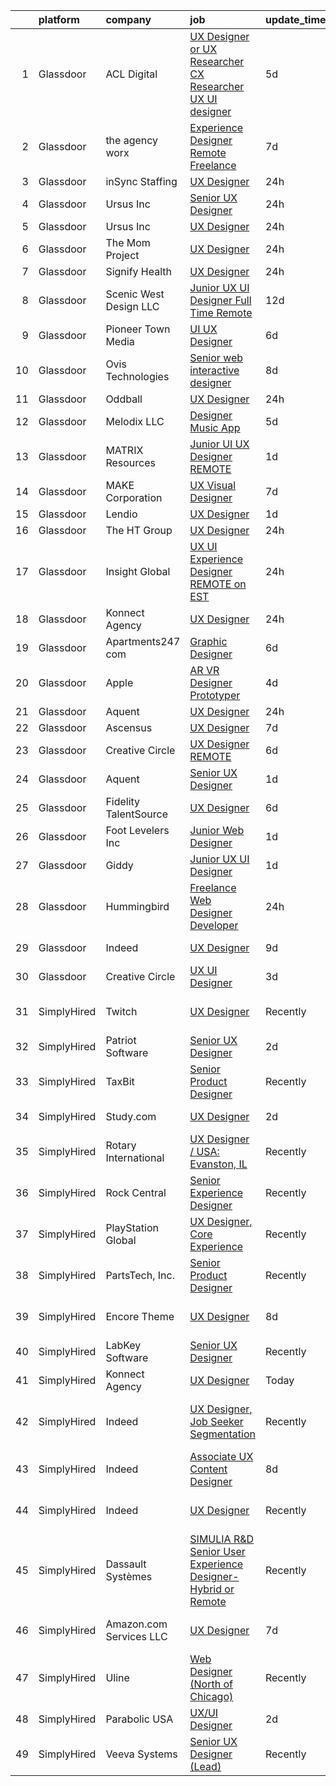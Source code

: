 

|    | platform    | company                 | job                                                                                                                                                                                                                                                                                                                                                                                                                                                                                                                                                                                                                                                                                                                                                                                                                                                                                                                                                                                                                                                                                                                                                                                                                                                                                                                                                                                                | update_time   | location                       |
|---:|:------------|:------------------------|:---------------------------------------------------------------------------------------------------------------------------------------------------------------------------------------------------------------------------------------------------------------------------------------------------------------------------------------------------------------------------------------------------------------------------------------------------------------------------------------------------------------------------------------------------------------------------------------------------------------------------------------------------------------------------------------------------------------------------------------------------------------------------------------------------------------------------------------------------------------------------------------------------------------------------------------------------------------------------------------------------------------------------------------------------------------------------------------------------------------------------------------------------------------------------------------------------------------------------------------------------------------------------------------------------------------------------------------------------------------------------------------------------|:--------------|:-------------------------------|
|  1 | Glassdoor   | ACL Digital             | [UX Designer or UX Researcher  CX Researcher UX UI designer](https://www.glassdoor.com/partner/jobListing.htm?pos=118&ao=1110586&s=58&guid=000001828bade43093cc54c084b6eff7&src=GD_JOB_AD&t=SR&vt=w&ea=1&cs=1_0bc4a507&cb=1660200805866&jobListingId=1008055964232&cpc=2CAED5C921A5F994&jrtk=3-0-1ga5qrp2okcmv801-1ga5qrp36imbe800-9e0fbef71947e3b8--6NYlbfkN0Aba5oU64R_O9Kj8y6RMdSSFXuPwn88DcWu9IRDlipDHjxHIIFB0atBqVJ04z1yB38xXs-3kMAJ3kGDrrQ3wILhiW5eMElVYmPVtoREcSRM-BgJqi9Cmupnsw5mgpqxsJm1zKgpoCveXUXXL057Ap-6NQVYS7ecpqs_H68insEnffPROb-dlEZeKDoRyza-qWKH49POas1Ur3rY52FA4e3xxDEplwJiUOYJq7ncZPIs5gI9cRr0NP9Goy1dl7_lZ1JzzdpjwoCO2VvhfOwsVu7TYW22M3MZAio5-Zs3nIBe3QbzN14yDRTktHkv0b8DKO694NMjc1UCXHFeoRrDMOF-UqGAOxq_rF3W4rynHdY8awdliWw2OBZkqhiQhNp_TXf3l8-OVrhz3HUdUy4Yicb9Nxh7o37j_98DoxrM9QJo2U2hqpcdfjNBDC5fHRNiDCqF6qhvz51DahnYS-zwEnslZEsFGirEow_pdMHKc9TOjqFHrqIAc88hrvvbd6d3sWK3QEwkAsYbfg-JO8LsCey9tNNnEZQwBp6sy2M_x0E2oQgx1Rhrfj78)                                                                                                                                                                                                                                                                                                                                                                                                                                              | 5d            | Remote                         |
|  2 | Glassdoor   | the agency worx         | [Experience Designer  Remote  Freelance ](https://www.glassdoor.com/partner/jobListing.htm?pos=129&ao=1110586&s=58&guid=000001828bade43093cc54c084b6eff7&src=GD_JOB_AD&t=SR&vt=w&ea=1&cs=1_d82f2360&cb=1660200805867&jobListingId=1008051946944&cpc=654405A9B1E0A9F5&jrtk=3-0-1ga5qrp2okcmv801-1ga5qrp36imbe800-1c558a24ca6c05f5--6NYlbfkN0CNOKpjDIEH11s39GTuUki_mvxNbnX5BtDlH5CMrheAnKze_5JrwQ4joDkGUDohP_TzCZ22X-ooPlN6gHibHaRyFYgIPWo06yltPXt978maIdOVxy-zRmUpBC9ULU9Q9reTqK3E0MSV0LPeDPxCtIKPoOkHR5057U7IJlWW9_m2LXiOh3RFKZi_I-Y-YzZpbiNGYbq_yVu5RhypxtbQoLNf1ROn3NIBeMK7POJb-A1EUtlzAaWSA6fQUUmsDC9xvnN1ubiQbszRaqJJndvEdvlyYzgYP4YjMer9Yv1qFTJHdm03E8u3JRXtS_j843LBlA_KgtK3QVzv4F9oK1YyDPPYDqXXAVQX85JD9z_ckFkA7CxR02MozrnGEEbZxXhux07G5itmP4B5aPby-aAOgJHZgFHFjzvPmu82v1u2as46Ibl9Kp3pbPwKvy9t03YhjlqMi-NmjEzpR-mNsviNHQTy0SLlaCO3ibC-Inj01piJoJakf8d_DyXSiISFCD-2mqZJo504FyZBbq0WXBC5P0bP)                                                                                                                                                                                                                                                                                                                                                                                                                                                                                                 | 7d            | Remote                         |
|  3 | Glassdoor   | inSync Staffing         | [UX Designer](https://www.glassdoor.com/partner/jobListing.htm?pos=127&ao=1110586&s=58&guid=000001828bade43093cc54c084b6eff7&src=GD_JOB_AD&t=SR&vt=w&ea=1&cs=1_1f6f9d77&cb=1660200805867&jobListingId=1008065566998&cpc=444700D72F2ECBCE&jrtk=3-0-1ga5qrp2okcmv801-1ga5qrp36imbe800-7f40446c2df300c2--6NYlbfkN0DkPptDrJXidHbiX_cAZqY1TBO6BcohTQUDFYyXRozAXCnWqtX7QyrzcYv9EndguHXgt9MN7Z5NbKG9BplIYkGNgMJ4JRYQwOBgYmsbXB6M-OJD57xPhaFwpeNHA3IcaFlLaQXWbVLvHGeDGoWLE2Mv69MiWDaH6rPqJRBdznRWwPZP0TqKBcckw1Tedz_KR5QoDGlSCWwG6ndNXLwO-HFwIOSCoUibhZXJ8HlpmFcuShmAPuTfuZ5vpuivVsu-HNA-GyY2Ir_NHo5g6EgwI4YJP63ESkXkaVBEcd-PtcIgriDMQfBtaIxr3hGehC7DsC5xLJU1uqfwmJEZjBds_hZ5mjhmTcvXpbkmUs6AM5Mg7zGgn-8uirmanjOx-fro1EsGLknKo9NNjv50l4KuiBSbDe8GhEg6y4mtdBiVNCz5iglDPE22HzvoTgYtU1yzScyU6iAhxnGfGi_3mUsIbkgprniv2F6-zjH11CjllRj_5JvH4z9DT3yJVqT-KbySVp0y-JFy0xGWipXP-8KWkOqy0_GCvqwb3Cg%3D)                                                                                                                                                                                                                                                                                                                                                                                                                                                                                                               | 24h           | Glendale, AZ                   |
|  4 | Glassdoor   | Ursus  Inc              | [Senior UX Designer](https://www.glassdoor.com/partner/jobListing.htm?pos=130&ao=1110586&s=58&guid=000001828bade43093cc54c084b6eff7&src=GD_JOB_AD&t=SR&vt=w&ea=1&cs=1_73fe1056&cb=1660200805867&jobListingId=1008065490439&cpc=AF770993EC679D41&jrtk=3-0-1ga5qrp2okcmv801-1ga5qrp36imbe800-0f4990980a094ee5--6NYlbfkN0CT8vBT9H5mqECx2dfLV_FONLPDKpIRssxVwtj05Tmm4rA5I0VNOPdM1oYsK66ov5raO0uADoL_HwNUxmuWPz6b3xAPWpGh6TXvzOMOshkKmAMxoP5OoLxfrKOE-z9l3SkI6eyd5eG4HaiPwODKjxaVlhnoIjchs_VzcAVLh6h7rFCRAEkT6mbF2oLyMi86T-7XMv7_kIb0BP0IWrvAGyLv4lPixyEKCv7CVRgwzEyJjcUCYgH_6iXNL02jWl5ZoWRDB6Ok7F7qfjCXSD9fAS4COzqt-HZ-06dn-2p4tYfLnZjoQhTE759OiAM-tTnIFqP0Po8j1ZTryQMQ19_F9aG2l-Bako2FVBWcCiYkWArhmcQyQW91Y6UWaq1gPlpiAzQqD4saTfWJd_TY2Bma_79QlFrQw3FkB9GqdNLf3hv7SLfDll74xLqkoKcuJRCvAmC0QXpsAS4dkCJ-xqS_wzaqWp1sCV0x6mE1o4vJgevJDmliB2V5gLVQ050PDFPh9jZ13nefF59bQbaALk77MFF64LHida1olc0OGBmvuLplcApgi0P6kVQn0irCuyqdQ1Bj2oeKUVmj1gpsySSvwsW9dGIh9cR4vVeXvdlgFqZrTnlHK3PESNdeMy7lDsnUjm9OkznlghURhcQigJKwjp0foqBwH0PvWbzL1CQ4fsBSM7jn7SMU5KGNZdKeDKqcZCprWIbtSSQhOTTFsb0pmViPxEfnWuoOGwCM5jIMBQpdeQ7IT3q1NZe8fbs8nehgrAeQq625In0CIjovJBY70hbIBTNr9Jzhcf0z9EFhi6JhrjrYn3nfLVoE-I4ePA0QqiOfhsOdh4ldmBz7pSXZ4ZW-wVzKwv_BkzzELYQ5fAD-PVFbxRZ8a-KkSoOLtU-yV1SVS6vfoZrprbd-Pd43bJUqhBO-WmMF__thjjZ02xpf71Yf8yd6DFg2JK92MaVkOEzMkwAV0A5h-SQ6Ma5sB4uK4y7KeJnXc056p15VL7gwmJxXvXrEVqzPfi0DnQTCY_Y%3D)        | 24h           | Oakland, CA                    |
|  5 | Glassdoor   | Ursus  Inc              | [UX Designer](https://www.glassdoor.com/partner/jobListing.htm?pos=116&ao=1110586&s=58&guid=000001828bade43093cc54c084b6eff7&src=GD_JOB_AD&t=SR&vt=w&ea=1&cs=1_22eec8fe&cb=1660200805865&jobListingId=1008065147788&cpc=723ADC3DFE402989&jrtk=3-0-1ga5qrp2okcmv801-1ga5qrp36imbe800-75e2f332734eee4d--6NYlbfkN0CT8vBT9H5mqECx2dfLV_FONLPDKpIRssxVwtj05Tmm4rA5I0VNOPdM1oYsK66ov5pi1qnYy-TDrfGB3s_pALNNyEWXmjHdD8DW6VCyYEnXwPcjOEPRRwesa-hl9H3o0V4XE3i7I-sOgGAhNngOHzgHq8uF0fd3rYx600RM2aFWd8FbHLUg4Gry9XxTmgIrQK_KIcI5BVg59J7XzYXHxl6byRhRXjK-ZV4yYgf_Hvc0tqFaiI8O_cK4qDjDlivArCnjnqNrhDL1aKk7OO5rbGxPQg6RQXPgIl9VR3QAC7dp1vBGZhfYcCTb1AX79JTvNC2WxVo5VQjOIrI0p5rNoY0Erhs92U2Fyif5lHxyTUwKVB_VLKGaXr0pUug1KYAd36XEjJdncq8PGqLZKZTw-tPHFI8Vj-70DJ2QlrmpiSpD6kG5XPLGoxjnf3LdIsSQE-Ebt-MXlGh7rAMsVbXIJPReJNEhbMKUhkzz47UZrsuaDAa_9TBH33OQ5ZmJfBhqmHcUxZ5-hx2UJTEtd3DKJX7-T1o-_XPmbZCZHdCFWySM4cFWIsie0wOejcF-EXZXPHuxt-07Klkbqov5KtsJBhDXHuIt90d66jsojYq6vqPYhGzls-iFoVuSIFUOM2dG3tokDIpGzBMvp_LPflwP_BN7nrx2gUxH_izpJopiqHNSkXERTwj00CIxIk0FxSONifedt8bCJJo8d2AMmqxvVY3oww9wD1J-vFBVs4ONcvNWmBymUoPCExKLn8Iuzlfy_ARIN2FHjilTIMVKFf3q3Fh4fboVeirzcWuGPSSu7gmztPqsodhPFs1xFw1XRKsuSogvs1H8h7ABiMD76HXf3xRj-qkHYgtnYhGT9So6T4nLsw7t7bUauTIzbMW5ohoVentlFK5AYSUiS8ms7U1mbwnKoobrB17YnMMZ20cV0QHjCBJ21RdqsLbvTxspLCprJJreztDqzoo1nYEso4whJz_tsK7860jHGq-O8oZlmd6vtRfq9zAQIz8ymmPPA0AiMz05rJRZcm7c5Q%3D%3D) | 24h           | Fremont, CA                    |
|  6 | Glassdoor   | The Mom Project         | [UX Designer](https://www.glassdoor.com/partner/jobListing.htm?pos=120&ao=1110586&s=58&guid=000001828bade43093cc54c084b6eff7&src=GD_JOB_AD&t=SR&vt=w&cs=1_f6f32cc6&cb=1660200805866&jobListingId=1008066033947&cpc=7AD1D84939BBEEF3&jrtk=3-0-1ga5qrp2okcmv801-1ga5qrp36imbe800-3414a3e727ea5e7c--6NYlbfkN0BDp_epf89aHDQhKpPegNJQ_ldQpEFZQsM9OcONMGxWx6pU56EKHF58QjVdAUvn2gWIlvxUIluqfvfdJFYL37_q6s0NJU9gFX2FVfF9TILVN2RsFiovdMMTsTZeZoFF37_llBp2GabR0w7DRJUkjSG-yT1mEbxsgK5KNtFMzY48VGZw_2jWVGuER1c-3jvhR0d7wSyrKCqMtUPxC0nIfdyGI5hDtlyWvMH-WfPqxG0glw8pef1VVLsSXUMXlQmOtL72zHU8psYbbjaW3mWpaKILlHIxJdgAqrdLXNhj6yZnyKc8-QPZ3K3D5xS0NRkOASMLwY6R5AJpjOLYX7aVkXP1Txtvtx6TOjuNu0ZtjxhpOtQEl4HcY67uO77ThpBeTbeM981iGDGWo_yVG71k0teHNRAEA6Ej318kci5cPJLa-Q8yUH5JL8_93GsrqJVRh7CykWnP_cQ0is2byvKvcvx3g981clDdSuEhSKq7SF7c8vZaOMKSXYvjeVOc61wByZGo_95KonGEpMH49LAPCeg7bYzK7XIOvW-qzp_9BgMW8Z4PeehTT1E_3uLO8epMuDTkn2OaDUKCJTfzgjatFt4s)                                                                                                                                                                                                                                                                                                                                                                                                                                                                  | 24h           | Glendale, AZ                   |
|  7 | Glassdoor   | Signify Health          | [UX Designer](https://www.glassdoor.com/partner/jobListing.htm?pos=117&ao=1110586&s=58&guid=000001828bade43093cc54c084b6eff7&src=GD_JOB_AD&t=SR&vt=w&ea=1&cs=1_d77954b5&cb=1660200805866&jobListingId=1008065140368&cpc=1CBFC3E34E2A31FF&jrtk=3-0-1ga5qrp2okcmv801-1ga5qrp36imbe800-1f0bf8009a08056c--6NYlbfkN0AL9uZ8U9hQvYAPULmDUa9pJVSpyUuzXZ53klRHj9ct2r3MXzQnXvZFkJlEl-3NwuFTjC3BjgmHiWtNVkJKsQUTx0rh2lrwQxm_UrZdXOyrOHP2WntsUpSn2okKLyYPaodV7XVWqgckQEkMhH9yGrJLJrIhLkDjEtbXeb3dsN-rb23abhDOFTzrN_-u0RJPqpaH6RFkiEpoFIaOAprH1qWUwF6REx4MNTOEtRe0hohgl-GSx-uFGgKM4q2giBPFgZj6SEOqrdWH-Z6aRcUlZe-xCHnKl4je038HNZ8OsCcBO9D3le4xgmcTg_EjRzb1ty7_4YwiavupUDiPmfd5n1jx8-J-IG50CgePQFAjJZUaEXTX_ANRJaboakoikacUaP3Erd0XVXoXN79MVGO6dYgMjpLgK8WYC_33F5idg3Uf-retkAfYGAheJGZbYamSeQy1-P-ENpU01Q%3D%3D)                                                                                                                                                                                                                                                                                                                                                                                                                                                                                                                                                                                                 | 24h           | Dallas, TX                     |
|  8 | Glassdoor   | Scenic West Design  LLC | [Junior UX UI Designer  Full Time  Remote ](https://www.glassdoor.com/partner/jobListing.htm?pos=101&ao=1110586&s=58&guid=000001828bade43093cc54c084b6eff7&src=GD_JOB_AD&t=SR&vt=w&ea=1&cs=1_bff9c355&cb=1660200805863&jobListingId=1008038829494&cpc=9908D8D4413DBB8A&jrtk=3-0-1ga5qrp2okcmv801-1ga5qrp36imbe800-dc813bf411e91ac1--6NYlbfkN0Di20U8kyODQb6-AO2Vji-gz3AZLHnbpBo966FLagvruq3rFILu0QvDCpK9UhdhY_d3JowbU6n4M11Js_LYbmnqLHRnBQlkIY0B_Cmuwl9MtxMY5L1RwWegY5XzXch3d-pZliW03Y6g450BCFkjxvpcFSRt0cU3pNoMNOeHGzZK_laZvnMCqk-rCD8hJIbvwz6iimmjZbAP_h69aFvdDnr5Kp-EzfOhPN0XP4xNrmhL0u4revpjLcmk1fsLCrbEPxIRYoGSeAglPD27r8xieI9q4KuvAUXVGg40kB3J8VjFjqQF78GTPsZyG-OOONvZwhVYUinN_YyceMLh08mxfWIrajI-2eZMb712rNb-nwlkFDn6afs26mytv1xJp02wYr72v8N8anWXcKq2MyG6hiHdULGtmkIwxRDTBz979BUATZNM56LEueJQjvRmlkZZ70Uar9gGezRMz4Kp2o63QzTb)                                                                                                                                                                                                                                                                                                                                                                                                                                                                                                                                                               | 12d           | Remote                         |
|  9 | Glassdoor   | Pioneer Town Media      | [UI UX Designer](https://www.glassdoor.com/partner/jobListing.htm?pos=119&ao=1110586&s=58&guid=000001828bade43093cc54c084b6eff7&src=GD_JOB_AD&t=SR&vt=w&ea=1&cs=1_6f1f4f10&cb=1660200805866&jobListingId=1008053519695&cpc=AC285F3A3ECA6BB0&jrtk=3-0-1ga5qrp2okcmv801-1ga5qrp36imbe800-7631de82af3645a9--6NYlbfkN0CG5R-8GSUHj9iOWrZmUHYQdG78PYNqJz2I3anfFdZgO42GPmU-HaHo28VJBSjhZw68gRlXoHu4cgm8OmjlO4PsgpJ9ALD9pHnpXWT9mqRuP8sE_xZcvUPifgP6t_3ItmEJSqjnY11aEQU-qNFXUlD6uFhwDH15dAgDr154SJiKyjDTI2fcvCIACWrBFcWJl999HlTSOnjbPzH45JWnoBq6FjoaalWCrjcCO2b0R7bQFbADjZXNDrp5ZJgJ8tp98KkCwfCaCvk4gROkksDBfKg9P0GE3r5eeGBhx5mMODwtwQXlR2693Fmy_byy8bYXCGJXCjYE-TuUa0qbyrQhvIMk02lseaG1DQQ2p_2reSHszfXQETOJjvKLeOO7H2_l4aX7U_s27e9XkFE8E8ksm34ckWN_dVyCF-xmJMbOGfz4rTbMSh_jEdBCm2XUOi0d7Kvtj0gUaSWwTR0w0hN0QKdG3ozsKEnLCGMauBf3FqNTAA%3D%3D)                                                                                                                                                                                                                                                                                                                                                                                                                                                                                                                                                              | 6d            | Remote                         |
| 10 | Glassdoor   | Ovis Technologies       | [Senior web interactive designer](https://www.glassdoor.com/partner/jobListing.htm?pos=113&ao=1110586&s=58&guid=000001828bade43093cc54c084b6eff7&src=GD_JOB_AD&t=SR&vt=w&ea=1&cs=1_d6071190&cb=1660200805865&jobListingId=1008047821150&cpc=632C08DE5A4EA969&jrtk=3-0-1ga5qrp2okcmv801-1ga5qrp36imbe800-064934ca5a722668--6NYlbfkN0BAWPzMJeQsgw_Gn9QI1w0m94ENyfl2lnTKoWanLfvJ_CgcRP7isqiwrxH8b_UrLJzGt-iADoBBcw9BAby3eawkwVldU-wIHxKjxn4uHxRSR6l1y0uJtZLQ81gribIcf6aTKcI0UWuyNAuT0YImCpwur-Csr3DJ3RHNzDWwiBFPKa8B07hELOGTCePRjJ_N9Eo1PHOeI44rYumPQnfDwaNFrhQzzHOnGXR-h06IpYnSgAwoyanxUun7iOTMSBxOHbBznnAuuwaWFzD_IN2--h5vhZY0wWD0jh5Le2jh3OBx_ZYweMDBEBIOVzxDEM57yk8iui6nYrDFRY12pgAmuYxMLOvcDdrh6_SK5ZE7IvRr6oHZyZ_cQXBZnOVlDv4R0mPzhfCN-Y53Tq2QSv3M47gCzHHNhPQgrt4qe2v9fOdBJLTQxLPM8Z4ufaJMaFnn7zYFLum2Xq96l2tHY984C0FkTZEwgY9N2UPLw4FEflCUkDRGnIfOw12Zo2Wp7tPv_8wE1dp895QojQ%3D%3D)                                                                                                                                                                                                                                                                                                                                                                                                                                                                                                             | 8d            | Remote                         |
| 11 | Glassdoor   | Oddball                 | [UX Designer](https://www.glassdoor.com/partner/jobListing.htm?pos=104&ao=1110586&s=58&guid=000001828bade43093cc54c084b6eff7&src=GD_JOB_AD&t=SR&vt=w&ea=1&cs=1_51f78e2a&cb=1660200805863&jobListingId=1008065550748&cpc=A0032DE20586B9BD&jrtk=3-0-1ga5qrp2okcmv801-1ga5qrp36imbe800-13a53b514d376306--6NYlbfkN0DziAWqLD5XV9TlwCv7ToMcEMGvo4Y0raIGKY7Wg0KrL3iGx5yGQHVpqcwrH9QCqcIn6oJl25_MGg_osxpx4uNaq9xXD3FGBjmBsJ9oWYNFeW9KjNwwlEIO1ycXpO1bypm5bsoa8-TPq5q4RC-KmjUN-AvNciVI0QPCmdJBQznJb3H82UpKN-dvarcR4msHSuCkhcfm9lsCbIxw_8SDk7kdBfhCE7OtK5Kox-Fvk08vI1BFbJoLZzWWUqrRxJFxVrzDOShItwVOQ_EgmeefbVfb9tgVFPpTVAypQqkjCk1gc_3SKrqPNoYxqy2KulvHQbW6z-ybSQ53uyJAVZtB83y8v74j3Rlj-I_6iFkDaxUHhi--AryObY4PQIEN7i8r0VBymgUimIJFJaiFueYaH0J4fSVlMEupUbIpxsTH0rykzi1KbJ8DPeSJRNk9Q0G7hJcSXrhAF8eTJDW1Za9EVDOh0n7lOMo2XCXC-UST7t0SdBffD20KSRyxwC1rNVeDBPjGaMgp3AgXcg%3D%3D)                                                                                                                                                                                                                                                                                                                                                                                                                                                                                                                                 | 24h           | Remote                         |
| 12 | Glassdoor   | Melodix LLC             | [Designer  Music App](https://www.glassdoor.com/partner/jobListing.htm?pos=109&ao=1110586&s=58&guid=000001828bade43093cc54c084b6eff7&src=GD_JOB_AD&t=SR&vt=w&ea=1&cs=1_8da34cc2&cb=1660200805864&jobListingId=1008055438090&cpc=07D58528F3898F33&jrtk=3-0-1ga5qrp2okcmv801-1ga5qrp36imbe800-ac0a77637fcb9bf8--6NYlbfkN0CdcVd3SDA1nO7RkKTAACmPV4xEt72Vls8LI2dqcgyOeN2acpaCqCtZFHnk2S48trzC_ObnGTOTe5kRGfu12v_De9jUavP08A2WRAog3aMdsjAI6I_R6O1cDNNKEa09O0E-iwX8N1-oYAU5FhKvOy5-7BJpglUoUiSCUUUOXhjsOD6RkIAJnCdLFpw6ltgLpfihmzqo_4rWPaHcPh7ru6XX50130rkHrozssTf3IPHID0L9Z4sbFyiv9M1ahvq1V-vkQ4cQTgxOpFgdDHUezXmt4ss8TrRkBj8X6RIVtqTbxyUOH8xq0xY50AcPthtw-fh4Q3G4euqBTBn1KJ17ldHm-DD-nRdRn2lOgSgwo2w5nBwJHD-5B0Oda6votFyOojwQ8iwAb2vsTLNgzgOZQVJQrovtYYdcBWS_4b0nFBd7WqZ5V-EX4TwmsA3-01cnCeAnrGNxIYU41nsCjjqmihX3_mjx5_YMMTiQUmr8qUzQMMK4Nh4FLXFP)                                                                                                                                                                                                                                                                                                                                                                                                                                                                                                                                                     | 5d            | Remote                         |
| 13 | Glassdoor   | MATRIX Resources        | [Junior UI   UX Designer   REMOTE](https://www.glassdoor.com/partner/jobListing.htm?pos=123&ao=1110586&s=58&guid=000001828bade43093cc54c084b6eff7&src=GD_JOB_AD&t=SR&vt=w&ea=1&cs=1_2a27c9c3&cb=1660200805867&jobListingId=1008063613141&cpc=FD1C1DA32C38CFA7&jrtk=3-0-1ga5qrp2okcmv801-1ga5qrp36imbe800-93ed54646864d401--6NYlbfkN0De5ppvndiyxA0pMSLQzOe_j9Mra0KF_8EhxTxOKXtZIfhM20E97mGJ28x3XA14Fw347YOZu9H1TW3cLCgiKdU9XDBC-yui81Ij8BUAH8nl8ee4EJiqTqxlFfbk3D2KluRYfYu0o-hUQvrSDoDGqUIsSNBqgrVpxZuBg9O-U62m1upbkFW5GvtmDDaZeGGa7H1GGoahcTKRcLBgFGGtoFwO6dOHC7X0-HuB8YXK32Bygok4MOqHaSeHeZXiRkqAKUvBTlcPlNuj1VpLYR4wA0Zz_RU-OIru0oxe57JMEzABHNrvZz-FDPKMSn2OZHibFxAtbwb7VBSWW77QN7vBZLCBVUBkyRYFVEFEghfgQNazs_tpAb-iJOns3-QrjuakQMgB913UCxUuXUPRFJ5UWIY7LoIU2hjkUs4ckO5N9sZPWm9ASI5b14YjEELcSDmosvJYAxETXL7jcsWRab6hZvw_iQAJwjKGXW46pD9sMjwkvZsYFGrXHsG5h9jr8Tda6NxV7RJnXiYmJJOkb1KTb69RjBQuae0SmkSi3h_x1sN0bA%3D%3D)                                                                                                                                                                                                                                                                                                                                                                                                                                                                            | 1d            | Naperville, IL                 |
| 14 | Glassdoor   | MAKE Corporation        | [UX Visual Designer](https://www.glassdoor.com/partner/jobListing.htm?pos=126&ao=1110586&s=58&guid=000001828bade43093cc54c084b6eff7&src=GD_JOB_AD&t=SR&vt=w&ea=1&cs=1_5f42e340&cb=1660200805867&jobListingId=1008050569538&cpc=8795CF9063CD573D&jrtk=3-0-1ga5qrp2okcmv801-1ga5qrp36imbe800-1ab1234a9cf573b0--6NYlbfkN0DBngY5b4yB-TlcVsy-QsRo8iRp5hY8m7P-4u0yD8OPehX8tfe9tVu8yLDxUwV1mcVVr6HQqK-XXkStH_mES8yzFr-Xf6G09LuMOB_7GimOBH5KfRR9xl7ZTuR8idW0MzBb19k_xIbuXGKNqFpo12xLahpHg0En46R8fWmnXemyPYwd4yWJwnwIE5KQ1uhmBqgmszYBMeEbbi7Xc9Z6ATzNXlYhaK-zobxPf93DJ4GvCRhPv9qYYzureV6CtgVS5_Bs3oKLuO46mprfkDupJCdTgIAi8ujfDxT1tz5v88obPw12R2G5dPAFf1rENF8EtP0GWLTpnenA9s2UeqazSGbdVoeW5i_WDVx2tS1WpF6MmsN8Hl2V_vuolfy1zPnJmSH1GnBzOgVTyCnM8D1PHc3wSotjJk_fE2sCk370FkpuKvGAhKuouV_bsBi3aqz2tKHh5uIfIQgeQBszTw_SG5zOyfj9reTe1r-dWYJeivzosiq_oJk_PZKhrgc2m0fbPzI%3D)                                                                                                                                                                                                                                                                                                                                                                                                                                                                                                                                        | 7d            | Remote                         |
| 15 | Glassdoor   | Lendio                  | [UX Designer](https://www.glassdoor.com/partner/jobListing.htm?pos=107&ao=1110586&s=58&guid=000001828bade43093cc54c084b6eff7&src=GD_JOB_AD&t=SR&vt=w&ea=1&cs=1_df37f9c2&cb=1660200805864&jobListingId=1008063542925&cpc=D3E44275D43A938E&jrtk=3-0-1ga5qrp2okcmv801-1ga5qrp36imbe800-a6cf33f0da7aa4ab--6NYlbfkN0DeDTa8A5XXaP3hF5RUeGNUidlMB_lbQpEViSkLjPD18H4tnerHt4majvAAfyJrokhbXvatFXVw-Z_JJ4Q9pLj-hnrVK8uKuSnv5vvZvQV8dgHtf_LwYcQ66ho1cgvat75PWBUsuNN3nGAYgPZI1m-hlPHpuHTMp3a7gX3bplL-O_1icY7v_BGwJEDAFnLsDEjH7XkHK55utigFf1L1aBz3sHRmn1bcak6E8c5sFf8RTdGr5qRUjfBpACpXuMf5FsueJ9DfOuEd5xNY8wQqCM-Qhr1eT8VIFXxz06-DH2Ioo3BKSnR098OVlop3a0shU7XkoxGHP_d99lJYR0wvm2INY20JC2ZPL08wdN9aPL7zs_pGigEAAtVDCbhAXezgmKcusjCPfkF7nnoJ-2iKrBOcBHepc_1HYBu2k2QeIXFGQTyepmDkwRs2xOjDDJZBl5909h6CLJlHXslWutiZe5bUbGZTe19o0TYvYWZ4R_GqjwKoNRsRPQKPJ64p73KLwSnntwk7yr-sgmyG-lLmXxgbRq8pmrUPwpLyg_MUmkaXxX5glFNWj_Hbm5keexNdHW59loCgy8CTxLUvU12_T--mvmB8K5XUO3yExn3IE1NMQQ%3D%3D)                                                                                                                                                                                                                                                                                                                                                                                                                                 | 1d            | Lehi, UT                       |
| 16 | Glassdoor   | The HT Group            | [UX Designer](https://www.glassdoor.com/partner/jobListing.htm?pos=110&ao=1110586&s=58&guid=000001828bade43093cc54c084b6eff7&src=GD_JOB_AD&t=SR&vt=w&ea=1&cs=1_a2e8b907&cb=1660200805864&jobListingId=1008065545605&cpc=EA19F5B90D514204&jrtk=3-0-1ga5qrp2okcmv801-1ga5qrp36imbe800-e0e2ac731c942bfa--6NYlbfkN0Bra0s3zilufhc4AteKADJ__EYx4e15zFOxHvpj1gP3yFT6O1VqDoAXxp_WIm083I4NCDubwLVjz-PsFo_LlJ0xIbQdX2u_EnBniuwWlTek_si4RELPEXjfpb9meJbR3HCr1ZIEzHV7CKaQTq_m8VqIINZf1PlAROQH3cA_aOnVivtg_DjOVHSRIImCvls_t2v16F7Lui4_c3MbbTHhyi8ZuUK_jfXU9bfc3rzkIJvfOh8eLv0HZ2OkPN_cRmMqZWpjj9uequ54W2mjSdNckl1bpBHEOH9CyztdWblFWBaSp3Ikq2nnm9GogoTQFLNQYjV00VcVKgcsX6P2vRGDePCnT7Zicij501zRVl7guppY0-37FG_9NL1pUZNrEKqDn-5tnSGgO5vjhpu4-N3uOsQU22OKpXNNqUPeIejMdOYa7euRDDZqxhoaZPscNFY8jH9MCXh4E_Vq3fHEmb2lN79UplWpQrGxd17dBA6HwbCVuRb5MYgva-P9AWj69cvO6y9aK33v8ncE2tOQQr8Oky-V)                                                                                                                                                                                                                                                                                                                                                                                                                                                                                                                             | 24h           | Austin, TX                     |
| 17 | Glassdoor   | Insight Global          | [UX UI Experience Designer  REMOTE on EST ](https://www.glassdoor.com/partner/jobListing.htm?pos=128&ao=1110586&s=58&guid=000001828bade43093cc54c084b6eff7&src=GD_JOB_AD&t=SR&vt=w&cs=1_42b53510&cb=1660200805867&jobListingId=1008065293709&cpc=B101C867B3EF2D75&jrtk=3-0-1ga5qrp2okcmv801-1ga5qrp36imbe800-2fe3266400212592--6NYlbfkN0BKkHZu3wF05EeDimN_p6sYpKCMArvwa95YdH7UpkaBCqc7l59ErwqcMGPwa_bsWfL952VGuxFN0-DExuTy5y46hGVM1cz6Fl4CBWX0sbgdlNt6owGE2Vr2KVBHW6oNImqAKTL9O9PoGkMCy0U7ZFO1tTIXRThlYZ74Loq6hZXDL0Xgyb4n4vLgYJffeWCKIu9QyNxVqJSfoAbwqkgkYcpbUO24pD_0t7Dxpmu-OZOiljA8_FmzVl9HKlwcmyqibjc2NaUSjZeQ7bbx7ewL7f4MEC89V1sO4h1BA2n77rc3FY0pvIuINTnANVK1lpGc49OQGUWjVYhbiFMa1M4MJXTAWTMWJ4Slj4KDWaLGtE_IFtNyoSsIUle_8Rnzk5bO4Kxmbr8GLaCNSsm86Gspi54jyD6DV9T7XXYPy3F_vtzuxMKFYd0FQ1BjKBWNFlpultDxB3pMdMIsyv7ht7P4uZGxWijx_yJdJA6I45PswimwqUkDYP_7CYZ2)                                                                                                                                                                                                                                                                                                                                                                                                                                                                                                                                    | 24h           | Woonsocket, RI                 |
| 18 | Glassdoor   | Konnect Agency          | [UX Designer](https://www.glassdoor.com/partner/jobListing.htm?pos=102&ao=1110586&s=58&guid=000001828bade43093cc54c084b6eff7&src=GD_JOB_AD&t=SR&vt=w&ea=1&cs=1_f1099179&cb=1660200805863&jobListingId=1008064930082&cpc=280AB1FAEDD8D536&jrtk=3-0-1ga5qrp2okcmv801-1ga5qrp36imbe800-dc02b4f70544bdc2--6NYlbfkN0A-7AasZqH9Qn1Anb5-SGr1cEoKuvdHr_Nh2LwbaEhTGDPwrk31wGzsRusojOHg9Xx7Dh2ZCr8VFGXvIHx5-2sqcFB44Ik97kPjnXtKWEpUpISqjB2sbArCsAsID1ta0fnFl44hx67TjN5R8bTK05EN0qPl108XJpMmlJteIS_zm6elyNbTp4x9v-WeEONkQ2FRBgTUqbiKlq57beLZK4Jk0gkirnor8rwse2xCp3zqinvR7TyXn7FeA4KezliPKSjpMR1Xj4wdZG-zhSqy3VPBU2PT5qXRlJFbqP0PkAMIJmllsehL1Qjr5vczkJGILlpEyYFeYQXK4FUjHPWTpDTB_oG-ZKPWWW4b9FD1um-yBTLj4KMAXaUczzbdJLxno4XSh5vHk4WLlz1UZP7eNNs8NUoRu2k3e3ScNx2Y0V6q1xGhP_7szB_Ysw_2LInPIwocwkaamN-jyTLFscAUdxYqE6cit9WyYVbb-VakF7q_UhlMFtnSGQcgvEfLDsJ3X1g%3D)                                                                                                                                                                                                                                                                                                                                                                                                                                                                                                                                               | 24h           | Remote                         |
| 19 | Glassdoor   | Apartments247 com       | [Graphic Designer](https://www.glassdoor.com/partner/jobListing.htm?pos=111&ao=1110586&s=58&guid=000001828bade43093cc54c084b6eff7&src=GD_JOB_AD&t=SR&vt=w&ea=1&cs=1_9f33e666&cb=1660200805865&jobListingId=1008053486519&cpc=8795CF9063CD573D&jrtk=3-0-1ga5qrp2okcmv801-1ga5qrp36imbe800-7d10dd212d599999--6NYlbfkN0BeU7M9rYYo5PFtt98R-yOjlaFf3JV1uEYuIqbSF65ghhgGtDKCQ0JcHZcB25Vd2Gw-KzMTq9hL_wRsCNG_bJTef67xLgBMEa96thSXXJ-mGiPSQHiuZfWK28H1JDWmwOSrQuHZGhpHeuAFLKWsy8bHDPnyBIexSHVDcM3NFJaIqCpaOlbrCeohgTklXG2x8LlPI8Wa6Tqy80XJKF9zycE9DaVakz6NB1nHFo_AM9jOJMEmuh7fCO0kB__n15oPcxY9qLxrPSEEDkwp9H5JeAsmbBQXOjeNa39JBm1Y7FRqTFXI-mLRf-syovD803Y2QaVCtUXt7hwRHKqpFmygbjF0vOAOfZNm_h8uml7ycZ844_bBYwG7wQMlrtw7mLwr8AklEMdZ-lKwB87h3Vygb620F-ROApAySYWNImX_GCI2OsyyiygO07KGnUt2TNHjAO1wUmGg8jZqkdEjCAbs9kBxkWRniDPk3bDm3ZQ32onhi-s5ehhOdLeV)                                                                                                                                                                                                                                                                                                                                                                                                                                                                                                                                                        | 6d            | Remote                         |
| 20 | Glassdoor   | Apple                   | [AR VR Designer Prototyper](https://www.glassdoor.com/partner/jobListing.htm?pos=115&ao=1110586&s=58&guid=000001828bade43093cc54c084b6eff7&src=GD_JOB_AD&t=SR&vt=w&cs=1_dd09dcba&cb=1660200805865&jobListingId=1008057519372&cpc=AC285F3A3ECA6BB0&jrtk=3-0-1ga5qrp2okcmv801-1ga5qrp36imbe800-daf9c55477c2face--6NYlbfkN0BvKrLyj5gPmtZO9T8euul8TCxuuKNOtzRJOomxnwSEodTz2Bc-sPZlbtkML8D-m4p-fGBsJN3QrL_wCfk0ubO0cIv_0XNyb-A-UmJqGYzlr3iX2QGSkzRpUdMf4eucyjXfrmSNWEIZC5rK-ZZ0pT84vHJWMo7NQCZ1q1hY3qkeZy7CC3LVjOnuIq9qayUTb25QsTA7lO69ISoxiVJc_XGMFglr-Sv3YpCd6_0YLUQAwijdJKZ8Zwdefno0TQVeXVjg7IeBthY7Hyil5hoUgeVCrC9jOdoDx5VNsaAOmmjP9J2ujRiWZeUcZK0XO7-uaaL9BbjNboeInZjtwp5iUKqoUu_57yN99_zTz6_HtsizuE3PNpEO02hymYGjEUT0y70ZUxiGIAltUluiuImnI2oWvdcUyZpSsyL3Y4Oms1XNhQiu7P0C1i-B9PXnR7e5sJEXJwJJkE3Z3u2Gg-sNqOGU-8C4730bcht8fv3CLx-7mEZtDTI_tkQ_oeBVz4nHMu9S-x015_XOH9w05ac3PNivEoIvsQiMoT561ob9h-xU2AoLecIye0SUHyfnP3aImduWY-a_GnSitK2kHGDSRyB8CdlO5o4a025Fgw3w5C6L_EXjgFeClmzpP_XPDKOYwwDUdjL2_hZE446vqUz1NdAk-KsO4dbvMHeXRvOxEIda_ZCZpcndoodxx8Qful-OCgc6SWfC0cQslpsfeTHCSpr6aCKQfnffyYeyumo9IUKuQb4dPLb8afdDU-zYOTpESxAkAIS1kryr7-2LJ1yu1_Tp6BoOuA3LD8Y84-HauqvG6lLe65FXbA5MLRAHSF8OjbOCfzE_sJdOvSrVCiMtGd7dg2gIdCAZ0W-Haavk7974X3Iokoc3UhlEXFVD7UVewjrnRH6lBVnlgLBYAvtXXLP2WVeOUjFwqdS2pVS9B8cxe41QMIJhnCaE7Sm5bvxrMJM4LGpYjRtN0Q%3D%3D)                                                        | 4d            | Boulder, CO                    |
| 21 | Glassdoor   | Aquent                  | [UX Designer](https://www.glassdoor.com/partner/jobListing.htm?pos=122&ao=1110586&s=58&guid=000001828bade43093cc54c084b6eff7&src=GD_JOB_AD&t=SR&vt=w&cs=1_3ad37a83&cb=1660200805866&jobListingId=1008065863313&cpc=C4A69CCDBB3B9599&jrtk=3-0-1ga5qrp2okcmv801-1ga5qrp36imbe800-39f3a687ecc1586a--6NYlbfkN0DMrcEu7yrtATojKJA7cEzGQ3FdRGWLh0CZQInL4ECGI9gD0Wolx9R2EDT7B77c2cSXaTIynn54IOnyNNwGH3VZpsmxWqLx7XUtsgo-6uY4LdY0vULJ5YHtYRyWR45doOnmL13y_kN7k6lFr2Wdd2Sn6UX8KKzZpklR2SHIGq8Z6G3_bhI_NpDreZ1IvQOLWGqoxvfdK8rDdQ5I2uOJpH1BQj3pZ7TzgrZ_l6RrmuA4LdhzuDfZClXdfZlXWz1bN54rrPbgIEUPmfG4bgESPWO7gL4MB0UTJee_7jeGt4kJpBoVmxXmKFQxPTQKjBrupjQzLEcuYZUEnAMEbWeyr29wG6s40JXkis_Z4ZcYG8_I0OSOKEZB4ZSdmoDxKMGVc5_nlOWkrJQex2XMlECRgKAsv_5NG4hYsUFV0lDn8NucYyM99I_BNgomWy8GCZexdLop8d_Gd210djmZ-jgjF6sQV6sKeV2vF7k%3D)                                                                                                                                                                                                                                                                                                                                                                                                                                                                                                                                                                                    | 24h           | Remote                         |
| 22 | Glassdoor   | Ascensus                | [UX Designer](https://www.glassdoor.com/partner/jobListing.htm?pos=114&ao=1110586&s=58&guid=000001828bade43093cc54c084b6eff7&src=GD_JOB_AD&t=SR&vt=w&cs=1_0e62219a&cb=1660200805865&jobListingId=1008051532201&cpc=AC285F3A3ECA6BB0&jrtk=3-0-1ga5qrp2okcmv801-1ga5qrp36imbe800-954f1f35b2ea449a--6NYlbfkN0D5MgSvnQUG0V3x862LP---yg2cpBEMR-sxr5Of7E7lZaGPSMxcjrUM_REq8Ox-J9LgWnQ9JVJKHN2LYkIBWMmne2iPa9XA1N22XjZ13O7tXUlDG5bji4h1HXr7Rcs_1MEEwZnYC_eltuh0kVXbLPvCCoztsmt5jRZQqRr-bX8aAKhQljd3XEEYbZ68Uk3LDGZVW05AnJqVZwaZ4ot4i3Vo5OtcJkjQBKUZEivp9nrUtBMSiXIv8k5SRFCRftKoylzqJEVjyWs-xX3HMWEGTWBLgW7ul3ZVHBdWXFJGUrpRNpukfug2us9fkEhg0u-U3RKf-OnjKUv3QAoYPGghz20KyZ4mhDoWPbylYpOvFc1t3MePdjGFM_Odyuq9ykEl8kGwWD-js-dsdKdCIn85yDakrAoiz52qWpshCf0O1m3OUidyIRGcSguFV9fzgrNL4-d_vjow_zPLGiR4USjKdzRP)                                                                                                                                                                                                                                                                                                                                                                                                                                                                                                                                                                                                  | 7d            | Remote                         |
| 23 | Glassdoor   | Creative Circle         | [UX Designer  REMOTE ](https://www.glassdoor.com/partner/jobListing.htm?pos=121&ao=1110586&s=58&guid=000001828bade43093cc54c084b6eff7&src=GD_JOB_AD&t=SR&vt=w&cs=1_b6f77f2d&cb=1660200805866&jobListingId=1008052746446&cpc=39A4E8CE329AB187&jrtk=3-0-1ga5qrp2okcmv801-1ga5qrp36imbe800-1b6fe3b63369569d--6NYlbfkN0BPwlZa85gbT4Q3XYQoU_uQn0Qmw9zd_9UNfmcwtqAVud1yvyq1Z4UAlx1bxhDUi3LksnLBypyz1urVLJnLu0r9suKx4CsvOJ2xlPgz7Dfg9IYONsldf0FLmX118_nqRTvOleC-RQZVdM07SH0NKZlnBlBv4A2yPpbQ-rNALhhPwZnf3EVZ3z8vOdZKIUK96pweB8BWQ5uumz7SfjoULvoABQRgoPrvCn-AyEHVnDqx_NEOHjDc3gCwJxNsh6p9j7Dur5wn0BbEuah9hcUNe7B6Y-yzSpxPMuBkHFL68iTGDM__M1fSw1lSfMwtdi_KiY4jcTvaF4RSnSN7ylCwlfwHXdI75f7gm99mTGV2lsmph9c0mU_sI6kssuz-fClvDXE352re6k2W5IoDPpAfihNYJtn64qqTyT8ivnsj4vWsYnFSS8wHV3oIfo6LcRUoiwULmHEAVWwbLz_-OPxRZC9UGe0pZSxAdQf4Shbgh1wMrOqc9oV2g3SGFbeX81zv5HqGK4Q9OkJFMw%3D%3D)                                                                                                                                                                                                                                                                                                                                                                                                                                                                                                                             | 6d            | Austin, TX                     |
| 24 | Glassdoor   | Aquent                  | [Senior UX Designer](https://www.glassdoor.com/partner/jobListing.htm?pos=125&ao=1110586&s=58&guid=000001828bade43093cc54c084b6eff7&src=GD_JOB_AD&t=SR&vt=w&cs=1_5d63f3b5&cb=1660200805867&jobListingId=1008062989796&cpc=451933188B21919D&jrtk=3-0-1ga5qrp2okcmv801-1ga5qrp36imbe800-119ffd5291dd5fa8--6NYlbfkN0DMrcEu7yrtATojKJA7cEzGQ3FdRGWLh0CZQInL4ECGI9gD0Wolx9R2EDT7B77c2cTcHpUm0ZKQE_bN4-2uMYRPmSzk49-69ZBB1dUvhYBEHxelO12Kyhypq6kURrCLDqoo7ZdDuvZXLg8y1obl7mOwFWkPL2MYKVBve5x5JjvGWSLDfTboxNPdAXZhZjDQ4Lar6ZO3SunnNTwJp4B3uDQVxo4TntsZ3Z90fcUCeVZhKlx_zKIeaCGMT49GGoNDy5rfOc7sd1RQ5TQk1GpgV57WstauIdPz_8FRpJJaBvFYZGCEfh9VNS6ziKSb0puQguM5zGQCkZ-dGEgvoiIIdB2bSB8KF5tk2lYEAM6J2mclPdcIJNvQOuO54eTvr92IxvafB-HK-FfoXHSOjmGiw5chqz5bqDaiaSM1BniN60BgiKAJkv5_50nDwvT3DwnNRgN5bt_r63SgFGNlEGfUFGpiqHIcjj38xfA%3D)                                                                                                                                                                                                                                                                                                                                                                                                                                                                                                                                                                             | 1d            | Remote                         |
| 25 | Glassdoor   | Fidelity TalentSource   | [UX Designer](https://www.glassdoor.com/partner/jobListing.htm?pos=106&ao=1110586&s=58&guid=000001828bade43093cc54c084b6eff7&src=GD_JOB_AD&t=SR&vt=w&cs=1_421cc1c3&cb=1660200805863&jobListingId=1008052538856&cpc=7C0AF3FAC6523A09&jrtk=3-0-1ga5qrp2okcmv801-1ga5qrp36imbe800-93232720e66c1755--6NYlbfkN0AoYXfdOe7El6-Ykny_IbMrQLc_ftZ75MJybi-dJXWXjsCzoyCJRRBVlF9fO0cfHB9DjrtpLMxis-DePOtvSFhBD_q8nhr2-5iBIH0QKy9CF8lNMFmorBRCRxYp8oEYTqMis6f30xhxeYWGRa3L1kUPOrJ8NxwvAZfzPM6x3XhQvrpXFgaZz3ZgXRtUyH9BBZ6LRzJo-ijfQpzUlccCEdALfRcktIHwUD2Oo4V9qRqt5ISKyurzl_1MEZ4-oNMBZjv1Xqu0aFIH0wcwiJDvnngsXt6Ehytzb7Jxx-RXMl-KiUPG9-fZZ-OKqc9dt6O-h8Kwl-3wdwt7xLls7Zve52QZKguvrB6JMpiXx-grEmr9FElHtHVR4iqub7Qnax4YWSIBnHgdyxLttaY2cGQTzcwqO6KctpvGfy2xoEqxGnwLt0_Zl7ncpwoM-cmgyueagZXwW9FCvb2qX4f0wBhqEUC3UXrlc_LKm0wIbTsADR2gI9L4-cQq2f4AYdoBOkQMJTc%3D)                                                                                                                                                                                                                                                                                                                                                                                                                                                                                                                                                    | 6d            | Durham, NC                     |
| 26 | Glassdoor   | Foot Levelers Inc       | [Junior Web Designer](https://www.glassdoor.com/partner/jobListing.htm?pos=108&ao=1110586&s=58&guid=000001828bade43093cc54c084b6eff7&src=GD_JOB_AD&t=SR&vt=w&ea=1&cs=1_abd4fa8a&cb=1660200805864&jobListingId=1008062572811&cpc=2187E14FC6F1B769&jrtk=3-0-1ga5qrp2okcmv801-1ga5qrp36imbe800-98de67faca08c7af--6NYlbfkN0AIkon2q1iM7WWajOw_YocZv0AglawGRnh4nbjyecUpCYcuxg8ItJm1c9aP9cbbfxAG-Bgchgv_zFuahS6vzu8YTKdNaK68ajMH8bsKnrLcBmBvJsBjzaCf9VoOKU3fbe6tCvpPNr5HvbKvr4kf3VwwywPZ0Qm87iTYswGLVjJY74xm4EukuSRo8n8yY1YV88vFpNnCDSjkjwrzrnvdO-Vhkx2t1lRQ4329g_bJWs0352q2CDmSxka5dYup-nL0Wqh40cYQpj4YIgpbkvqNerJ5f2fFZO9D_okwo0t_aPsOGtFEhjRPE4zCszt_lEHTr-vWoD_cu7JaVfB57aAxAjoeqBzzNZgO4IsmLLezNyfJ9jxG18COXTS5vTXyhpN2Qr2dEzRZPF_6Itrgl_kCm0Dq8rb5oeXdzz0bFNyh4xfKT6VKHNkRZJk8Gxhb-Mf-nQKGxoOHa8pGFbS26OBYEePOgUcanpf30z05fOsbbGLNb0fVIlTg1NEZlaBoOMClWxON-C5D7Vx_gw%3D%3D)                                                                                                                                                                                                                                                                                                                                                                                                                                                                                                                         | 1d            | Roanoke, VA                    |
| 27 | Glassdoor   | Giddy                   | [Junior UX UI Designer](https://www.glassdoor.com/partner/jobListing.htm?pos=105&ao=1110586&s=58&guid=000001828bade43093cc54c084b6eff7&src=GD_JOB_AD&t=SR&vt=w&ea=1&cs=1_447f3357&cb=1660200805863&jobListingId=1008062786167&cpc=280AB1FAEDD8D536&jrtk=3-0-1ga5qrp2okcmv801-1ga5qrp36imbe800-503fa5c445aa6831--6NYlbfkN0Cd5ZvLdai7cR0fypH5_WiGezUQesq24dbKuF0ly35yawptN0PyaNvi6aCrfHDGFYBHkr5SnTj7vqUz0gNSWKlkIlVRjgoTRfSc15COtuzQOkcKUBHpInCXznilo76Ss-mcKTwm6lAe1YOtGYq0HhWRzFRV9xQw8kCq1IB-pOWZPA8D33AiodZ5BRt9vFliOz1fsk_yC6ERz6ydTgYlAbhSZAQY_ML-KrJ2pfeaF2-uap5XJ0xZoeqj_ZG6GNqV0DSAhELtiToT5kNcCQUlKgL-8rthK7t0tjXm-uRlHNdnvcyb2e0Q7ArAKf4zr79HkLq8iNiDzV62shBsa1PL8EHERcgqPDEd28SAdCL1qJRim72y1-weTapsi7hhrtOQrN4R9OVpqZTNDxQPB5p_dHRxnBHXyX9vVGXerW7dFqorNfEjHTL10u1UU-RnVS6WKPo4VS3oJ1WZJlKBRfFIWohkpcd5iN3CMjzt0mGHe8mjwzgtR1PGZpSPnJ5o7kjoRMM3IXdHL4JYTw%3D%3D)                                                                                                                                                                                                                                                                                                                                                                                                                                                                                                                       | 1d            | Austin, TX                     |
| 28 | Glassdoor   | Hummingbird             | [Freelance Web Designer Developer](https://www.glassdoor.com/partner/jobListing.htm?pos=103&ao=1110586&s=58&guid=000001828bade43093cc54c084b6eff7&src=GD_JOB_AD&t=SR&vt=w&ea=1&cs=1_35de958a&cb=1660200805863&jobListingId=1008065679141&cpc=BCC169F53084E245&jrtk=3-0-1ga5qrp2okcmv801-1ga5qrp36imbe800-8b5ff98e9eb5484a--6NYlbfkN0AY4guaBc_odNxnJHTncvfwFu86WvDwtbc_K-gSZc1x5KUyCNRpwyTyIuHxp8Hi9uGeTf5uAJ3AhlnbRke2BR7GV57DUumpabACgxG1KbB7AR21wxDYzWWPICmxAWv-9K4Jr9HD5tDu03thMqF2YLzKb9ODkqCsk24MhykRGZMTmXspG30xspOE1rYDXilaJJp_3uCHCcEHsyrZSrQiYBurpoT1gkekEnUf8Kp506072nn_aQF-iuQTWD47dEanrNq0cMQi4fxDn1W288YCe3P_Nbb8xGfRU1f-20rzivKIJpQM9jsMXs2NhShqmXQE3HuGgDG7CTdqKb0lfWvc8iAWqn2XFTI5K-KEOdXiVmz-6VOyaYT0fHu6cGGmgJKc6N-21Ea-eVITOlv7FESw6tQ2wgVft4Y4M5AmL8OoicCTQgF87X4cZS9LCXoAxrGbH24Mz6-EahgkRvQsafjDzT3qIrlDiZt2Fy6y9dx87Wu1CJu8kZ9jJEq8BKlK9ZwsxyI%3D)                                                                                                                                                                                                                                                                                                                                                                                                                                                                                                                          | 24h           | Remote                         |
| 29 | Glassdoor   | Indeed                  | [UX Designer](https://www.glassdoor.com/partner/jobListing.htm?pos=112&ao=1110586&s=58&guid=000001828bade43093cc54c084b6eff7&src=GD_JOB_AD&t=SR&vt=w&cs=1_91dadccf&cb=1660200805864&jobListingId=1008044636838&cpc=A65DF3A704A48F9B&jrtk=3-0-1ga5qrp2okcmv801-1ga5qrp36imbe800-829eadc5c2a87daa--6NYlbfkN0CiRNM7CVr8YueLFKlzwbFWI0o7IjV438l4sVrvKZ0flpURU_mqoI8EbsK64YRr3ODRnkzbF5OWG5eP7JRMM0GdsdcSmV0h0shrARMQjngkVDWa6ptlDjAiUlsjaxyNA3Afo0b2-v-BIRhmKywQ2W37zAPBuf2UhPTdPU7VY-2QYFzFz8fpkEIpH518Hdkkehpxf7ufgf5jfKEROP6G3lZ4SCIE9seB0_HDUDmOIAU2NxGOFnbsUJT2ImVzQ1apDYpoGSo5ZzBk_cMVD1xosykDndigytDHDRZ1omrHg1V99qqc4-opYfzFxdBWpqbcRBTtxnwygfgiqRvmb_8mXL-4W4PbhqldjSp179kooh60_duoPMZG3dcLhQyZif1QxvBSiMWOs_u-FvpHsfE3W9MabkUJH1m0RNwNtmhxAkCKXdfJDANjOue1S2yyV82qvmGa5Z9jCGdhbPR_wAIgooBu7MdSl7Tkn21gwEnHX9mGC8oup85aU4CMXv_LTWS-SrJwrW11-XDSL9uOPGuRE2iq)                                                                                                                                                                                                                                                                                                                                                                                                                                                                                                                                  | 9d            | New York, NY                   |
| 30 | Glassdoor   | Creative Circle         | [UX UI Designer](https://www.glassdoor.com/partner/jobListing.htm?pos=124&ao=1110586&s=58&guid=000001828bade43093cc54c084b6eff7&src=GD_JOB_AD&t=SR&vt=w&cs=1_042b49a6&cb=1660200805867&jobListingId=1008058065440&cpc=6BF42D0955AE9A34&jrtk=3-0-1ga5qrp2okcmv801-1ga5qrp36imbe800-b8fff2bc3a7c43f0--6NYlbfkN0BPwlZa85gbT4Q3XYQoU_uQn0Qmw9zd_9UNfmcwtqAVud1yvyq1Z4UAlx1bxhDUi3KH9bU5xeBe5n11TCC8V9n_TinYJus_AgZi0b4LC8lLHLdD6e72peCos-p0EiVangPQiYyexjUINf8mhS7Sasv2nSW3KZ4MNrKCz9PFDvANeJnGcvIPoFKztntH92Q10gSPvcQdnSJd5SBmpMcehdih4KdizUMGwo9_m2iICcUEE1_kvmgzvmI4aXqJZsTJ9NMIGi4WSn0R_zOY9hXlYyYeRldlSzUWu6UrTpXvH9vKbelYc4NTUsdLnzo7xM1Pe3BnYSMuE3RX-cOSWCuQXVIJKZ8hDSyNMPNHWNeQ_DFUEIz6X4pBm-WiFOLNOm3_ejPBBX5qAz5qgYX0d9lYvUBJo7ENR6odCkZGPfgZtzkT3vJgj6TVhuuruxLe1D3UhJ7gH_enLyrt-neubH6k8JKNXE2SAZfsfBN6a3-Z4QYZodBClO_uG_ov1S4p_YwFNjzC3xoApqn0bA%3D%3D)                                                                                                                                                                                                                                                                                                                                                                                                                                                                                                                                   | 3d            | Encino, CA                     |
| 31 | SimplyHired | Twitch                  | [UX Designer](https://www.simplyhired.com/job/EDo_Qvr7vFIdWM6egrHL50-2QdTdA4HmO_WRL0tGp1BAcwz7azruXQ?q=ux+designer)                                                                                                                                                                                                                                                                                                                                                                                                                                                                                                                                                                                                                                                                                                                                                                                                                                                                                                                                                                                                                                                                                                                                                                                                                                                                                | Recently      | San Francisco, CA              |
| 32 | SimplyHired | Patriot Software        | [Senior UX Designer](https://www.simplyhired.com/job/G90B7KZSbw_7UYec_87hXVXSuSGK_EXBbAECx_PFA0k-TvS0o1Oz0g?q=ux+designer)                                                                                                                                                                                                                                                                                                                                                                                                                                                                                                                                                                                                                                                                                                                                                                                                                                                                                                                                                                                                                                                                                                                                                                                                                                                                         | 2d            | Remote                         |
| 33 | SimplyHired | TaxBit                  | [Senior Product Designer](https://www.simplyhired.com/job/VTkeFr892qLQgjuKPRFx8Im_5an71fzjjrJQdklGP3dNnhS8pqi-Yw?q=ux+designer)                                                                                                                                                                                                                                                                                                                                                                                                                                                                                                                                                                                                                                                                                                                                                                                                                                                                                                                                                                                                                                                                                                                                                                                                                                                                    | Recently      | Seattle, WA                    |
| 34 | SimplyHired | Study.com               | [UX Designer](https://www.simplyhired.com/job/ECa27YIBbSV6-FjNu5s4_yV_W53NTO2-1MBGel36Cm24scmb8JYdbA?q=ux+designer)                                                                                                                                                                                                                                                                                                                                                                                                                                                                                                                                                                                                                                                                                                                                                                                                                                                                                                                                                                                                                                                                                                                                                                                                                                                                                | 2d            | Mountain View, CA              |
| 35 | SimplyHired | Rotary International    | [UX Designer / USA: Evanston, IL](https://www.simplyhired.com/job/-0UTjoAdwALpU7EyhFmtGa7TZfbyDl_5S-u2gfLP24tVGW_pZ2h7wg?q=ux+designer)                                                                                                                                                                                                                                                                                                                                                                                                                                                                                                                                                                                                                                                                                                                                                                                                                                                                                                                                                                                                                                                                                                                                                                                                                                                            | Recently      | Evanston, IL                   |
| 36 | SimplyHired | Rock Central            | [Senior Experience Designer](https://www.simplyhired.com/job/614TPN-I6z8RsLQz2ZCzhZREiXQ5ICela2OugNpBIA2Xt9GWnXt6BA?q=ux+designer)                                                                                                                                                                                                                                                                                                                                                                                                                                                                                                                                                                                                                                                                                                                                                                                                                                                                                                                                                                                                                                                                                                                                                                                                                                                                 | Recently      | Detroit, MI                    |
| 37 | SimplyHired | PlayStation Global      | [UX Designer, Core Experience](https://www.simplyhired.com/job/uVcT2zQ3QkNaTepgSDMnBYj5D-FqR5NpANoLiGutzSDNhRJeyVz_zw?q=ux+designer)                                                                                                                                                                                                                                                                                                                                                                                                                                                                                                                                                                                                                                                                                                                                                                                                                                                                                                                                                                                                                                                                                                                                                                                                                                                               | Recently      | San Francisco, CA              |
| 38 | SimplyHired | PartsTech, Inc.         | [Senior Product Designer](https://www.simplyhired.com/job/CT3Xf9nGQ5U0T1hi8d2XvEX6hpVam1AyQ0t6xyv4JRIo1gGQdeYnHQ?q=ux+designer)                                                                                                                                                                                                                                                                                                                                                                                                                                                                                                                                                                                                                                                                                                                                                                                                                                                                                                                                                                                                                                                                                                                                                                                                                                                                    | Recently      | Remote                         |
| 39 | SimplyHired | Encore Theme            | [UX Designer](https://www.simplyhired.com/job/OcEWwSDuB_YRoPleLaiR3ajTBPY6QuVeiNhnCT4rsBNsEYLwVXf1Dg?q=ux+designer)                                                                                                                                                                                                                                                                                                                                                                                                                                                                                                                                                                                                                                                                                                                                                                                                                                                                                                                                                                                                                                                                                                                                                                                                                                                                                | 8d            | Palo Alto, CA +1 location      |
| 40 | SimplyHired | LabKey Software         | [Senior UX Designer](https://www.simplyhired.com/job/1Sb1F07gkcoYvDkxozIfGgYSpFEbxhfg058UdQNPx4izlU_I9m6Wjw?q=ux+designer)                                                                                                                                                                                                                                                                                                                                                                                                                                                                                                                                                                                                                                                                                                                                                                                                                                                                                                                                                                                                                                                                                                                                                                                                                                                                         | Recently      | Washington State               |
| 41 | SimplyHired | Konnect Agency          | [UX Designer](https://www.simplyhired.com/job/YbGhQhnRkDnhbZbCCvLCCRNfuJBgclgqcPQNMrIfBjU8xtU8CRQKEg?q=ux+designer)                                                                                                                                                                                                                                                                                                                                                                                                                                                                                                                                                                                                                                                                                                                                                                                                                                                                                                                                                                                                                                                                                                                                                                                                                                                                                | Today         | Remote                         |
| 42 | SimplyHired | Indeed                  | [UX Designer, Job Seeker Segmentation](https://www.simplyhired.com/job/yd2Cg4vIfS40yi7ADP7byxy8VmBVko6fSYGN49QVnS26iWaNwjx4Tg?q=ux+designer)                                                                                                                                                                                                                                                                                                                                                                                                                                                                                                                                                                                                                                                                                                                                                                                                                                                                                                                                                                                                                                                                                                                                                                                                                                                       | Recently      | San Francisco, CA +4 locations |
| 43 | SimplyHired | Indeed                  | [Associate UX Content Designer](https://www.simplyhired.com/job/uuqIR7KszFWyuulZg-BN0Lb7XM5QQexiPbK5CF2LovBEDWv46--svQ?q=ux+designer)                                                                                                                                                                                                                                                                                                                                                                                                                                                                                                                                                                                                                                                                                                                                                                                                                                                                                                                                                                                                                                                                                                                                                                                                                                                              | 8d            | United States                  |
| 44 | SimplyHired | Indeed                  | [UX Designer](https://www.simplyhired.com/job/URziMhrNTaKa1PLKfIfrhF-GuRmaj4gn2FhVHZfhBU3tWsV0R0J4dw?q=ux+designer)                                                                                                                                                                                                                                                                                                                                                                                                                                                                                                                                                                                                                                                                                                                                                                                                                                                                                                                                                                                                                                                                                                                                                                                                                                                                                | Recently      | United States +4 locations     |
| 45 | SimplyHired | Dassault Systèmes       | [SIMULIA R&D Senior User Experience Designer- Hybrid or Remote](https://www.simplyhired.com/job/KbPxIIBvr5yUZT46VkvaAvUqLDdTWEnCDl3G-4l1lgUX3Nmlf7feXA?q=ux+designer)                                                                                                                                                                                                                                                                                                                                                                                                                                                                                                                                                                                                                                                                                                                                                                                                                                                                                                                                                                                                                                                                                                                                                                                                                              | Recently      | Johnston, RI                   |
| 46 | SimplyHired | Amazon.com Services LLC | [UX Designer](https://www.simplyhired.com/job/oS6IGmRXYzbBOapCZ-grsawMPeHcdmF27zOb5cz_7MEQKQQHxQjX8w?q=ux+designer)                                                                                                                                                                                                                                                                                                                                                                                                                                                                                                                                                                                                                                                                                                                                                                                                                                                                                                                                                                                                                                                                                                                                                                                                                                                                                | 7d            | Sunnyvale, CA +7 locations     |
| 47 | SimplyHired | Uline                   | [Web Designer (North of Chicago)](https://www.simplyhired.com/job/R7nnTqvsbmA4vbD-Y5wWE_kvbR_E8JahJe36WFvxALSsjU3nTzxarA?q=ux+designer)                                                                                                                                                                                                                                                                                                                                                                                                                                                                                                                                                                                                                                                                                                                                                                                                                                                                                                                                                                                                                                                                                                                                                                                                                                                            | Recently      | Chicago, IL                    |
| 48 | SimplyHired | Parabolic USA           | [UX/UI Designer](https://www.simplyhired.com/job/9ke2u-dKhWyJYSDWSonx6jMmCgc18h06Pza07HyMvnnciaqrRL8qaw?q=ux+designer)                                                                                                                                                                                                                                                                                                                                                                                                                                                                                                                                                                                                                                                                                                                                                                                                                                                                                                                                                                                                                                                                                                                                                                                                                                                                             | 2d            | Remote +1 location             |
| 49 | SimplyHired | Veeva Systems           | [Senior UX Designer (Lead)](https://www.simplyhired.com/job/zotqg0LNyggwCvIVEN0GQD5X9uMwPE4Ruxm9_8sypuf_l-NU82U_IQ?q=ux+designer)                                                                                                                                                                                                                                                                                                                                                                                                                                                                                                                                                                                                                                                                                                                                                                                                                                                                                                                                                                                                                                                                                                                                                                                                                                                                  | Recently      | Boston, MA                     |